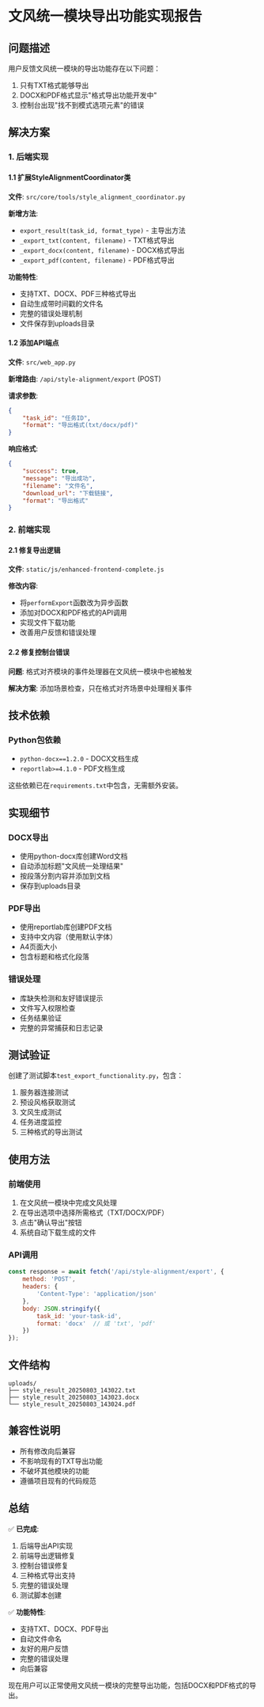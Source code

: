 # 文风统一模块导出功能实现报告

## 问题描述

用户反馈文风统一模块的导出功能存在以下问题：
1. 只有TXT格式能够导出
2. DOCX和PDF格式显示"格式导出功能开发中"
3. 控制台出现"找不到模式选项元素"的错误

## 解决方案

### 1. 后端实现

#### 1.1 扩展StyleAlignmentCoordinator类
**文件**: `src/core/tools/style_alignment_coordinator.py`

**新增方法**:
- `export_result(task_id, format_type)` - 主导出方法
- `_export_txt(content, filename)` - TXT格式导出
- `_export_docx(content, filename)` - DOCX格式导出  
- `_export_pdf(content, filename)` - PDF格式导出

**功能特性**:
- 支持TXT、DOCX、PDF三种格式导出
- 自动生成带时间戳的文件名
- 完整的错误处理机制
- 文件保存到uploads目录

#### 1.2 添加API端点
**文件**: `src/web_app.py`

**新增路由**: `/api/style-alignment/export` (POST)

**请求参数**:
```json
{
    "task_id": "任务ID",
    "format": "导出格式(txt/docx/pdf)"
}
```

**响应格式**:
```json
{
    "success": true,
    "message": "导出成功",
    "filename": "文件名",
    "download_url": "下载链接",
    "format": "导出格式"
}
```

### 2. 前端实现

#### 2.1 修复导出逻辑
**文件**: `static/js/enhanced-frontend-complete.js`

**修改内容**:
- 将`performExport`函数改为异步函数
- 添加对DOCX和PDF格式的API调用
- 实现文件下载功能
- 改善用户反馈和错误处理

#### 2.2 修复控制台错误
**问题**: 格式对齐模块的事件处理器在文风统一模块中也被触发

**解决方案**: 添加场景检查，只在格式对齐场景中处理相关事件

## 技术依赖

### Python包依赖
- `python-docx==1.2.0` - DOCX文档生成
- `reportlab>=4.1.0` - PDF文档生成

这些依赖已在`requirements.txt`中包含，无需额外安装。

## 实现细节

### DOCX导出
- 使用python-docx库创建Word文档
- 自动添加标题"文风统一处理结果"
- 按段落分割内容并添加到文档
- 保存到uploads目录

### PDF导出
- 使用reportlab库创建PDF文档
- 支持中文内容（使用默认字体）
- A4页面大小
- 包含标题和格式化段落

### 错误处理
- 库缺失检测和友好错误提示
- 文件写入权限检查
- 任务结果验证
- 完整的异常捕获和日志记录

## 测试验证

创建了测试脚本`test_export_functionality.py`，包含：
1. 服务器连接测试
2. 预设风格获取测试
3. 文风生成测试
4. 任务进度监控
5. 三种格式的导出测试

## 使用方法

### 前端使用
1. 在文风统一模块中完成文风处理
2. 在导出选项中选择所需格式（TXT/DOCX/PDF）
3. 点击"确认导出"按钮
4. 系统自动下载生成的文件

### API调用
```javascript
const response = await fetch('/api/style-alignment/export', {
    method: 'POST',
    headers: {
        'Content-Type': 'application/json'
    },
    body: JSON.stringify({
        task_id: 'your-task-id',
        format: 'docx'  // 或 'txt', 'pdf'
    })
});
```

## 文件结构

```
uploads/
├── style_result_20250803_143022.txt
├── style_result_20250803_143023.docx
└── style_result_20250803_143024.pdf
```

## 兼容性说明

- 所有修改向后兼容
- 不影响现有的TXT导出功能
- 不破坏其他模块的功能
- 遵循项目现有的代码规范

## 总结

✅ **已完成**:
1. 后端导出API实现
2. 前端导出逻辑修复
3. 控制台错误修复
4. 三种格式导出支持
5. 完整的错误处理
6. 测试脚本创建

✅ **功能特性**:
- 支持TXT、DOCX、PDF导出
- 自动文件命名
- 友好的用户反馈
- 完整的错误处理
- 向后兼容

现在用户可以正常使用文风统一模块的完整导出功能，包括DOCX和PDF格式的导出。
